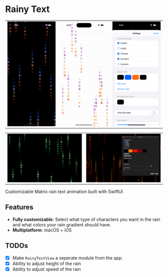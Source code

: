 # Rainy Text
<table style="width:100%">
<tr>
<td><img src="images/rainy-text2.gif" alt="Rainy text iPhone (dark)"></td>
<td><img src="images/rainy-text3.gif" alt="Rainy text iPhone (light)"></td>
<td><img src="images/rainy-text4.png" alt="Rainy text iPhone setting"></td>
</tr>
</table>

<table style="width:100%">
<tr>
<td><img src="images/rainy-text.gif" alt="Rainy text Mac"></td>
<td><img src="images/rainy-text5.png" alt="Rainy text Mac setting"></td>
</tr>
</table>


Customizable Matrix rain text animation built with SwiftUI

## Features
* **Fully customizable**: Select what type of characters you want in the rain and what colors your rain gradient should have.
* **Multiplatform**: macOS + iOS

## TODOs
- [X] Make `RainyTextView` a seperate module from the app.
- [X] Ability to adjust height of the rain
- [X] Ability to adjust speed of the rain
